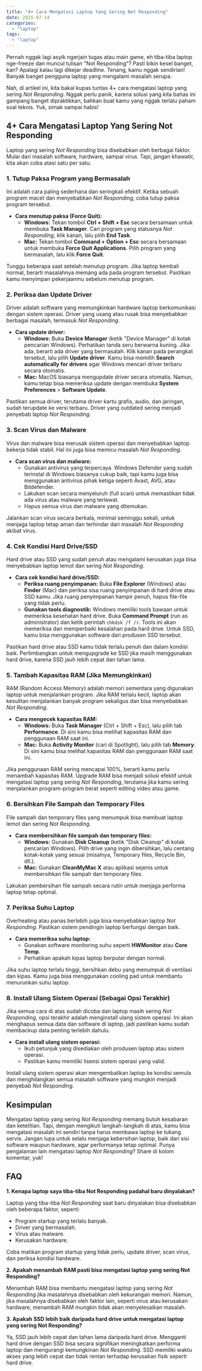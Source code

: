 ```yaml
---
title: "4+ Cara Mengatasi Laptop Yang Sering Not Responding"
date: 2025-07-14
categories: 
  - "laptop"
tags: 
  - "laptop"
---
```


Pernah nggak lagi asyik ngerjain tugas atau main game, eh tiba-tiba laptop nge-freeze dan muncul tulisan "Not Responding"? Pasti bikin kesel banget, kan? Apalagi kalau lagi dikejar deadline. Tenang, kamu nggak sendirian! Banyak banget pengguna laptop yang mengalami masalah serupa.

Nah, di artikel ini, kita bakal kupas tuntas 4+ cara mengatasi laptop yang sering _Not Responding_. Nggak perlu panik, karena solusi yang kita bahas ini gampang banget dipraktikkan, bahkan buat kamu yang nggak terlalu paham soal teknis. Yuk, simak sampai habis!

## 4+ Cara Mengatasi Laptop Yang Sering Not Responding

Laptop yang sering _Not Responding_ bisa disebabkan oleh berbagai faktor. Mulai dari masalah software, hardware, sampai virus. Tapi, jangan khawatir, kita akan coba atasi satu per satu.

### 1\. Tutup Paksa Program yang Bermasalah

Ini adalah cara paling sederhana dan seringkali efektif. Ketika sebuah program macet dan menyebabkan _Not Responding_, coba tutup paksa program tersebut.

- **Cara menutup paksa (Force Quit):**
    - **Windows:** Tekan tombol **Ctrl + Shift + Esc** secara bersamaan untuk membuka **Task Manager**. Cari program yang statusnya _Not Responding_, klik kanan, lalu pilih **End Task**.
    - **Mac:** Tekan tombol **Command + Option + Esc** secara bersamaan untuk membuka **Force Quit Applications**. Pilih program yang bermasalah, lalu klik **Force Quit**.

Tunggu beberapa saat setelah menutup program. Jika laptop kembali normal, berarti masalahnya memang ada pada program tersebut. Pastikan kamu menyimpan pekerjaanmu sebelum menutup program.

### 2\. Periksa dan Update Driver

Driver adalah software yang memungkinkan hardware laptop berkomunikasi dengan sistem operasi. Driver yang usang atau rusak bisa menyebabkan berbagai masalah, termasuk _Not Responding_.

- **Cara update driver:**
    - **Windows:** Buka **Device Manager** (ketik "Device Manager" di kotak pencarian Windows). Perhatikan tanda seru berwarna kuning. Jika ada, berarti ada driver yang bermasalah. Klik kanan pada perangkat tersebut, lalu pilih **Update driver**. Kamu bisa memilih **Search automatically for drivers** agar Windows mencari driver terbaru secara otomatis.
    - **Mac:** MacOS biasanya mengupdate driver secara otomatis. Namun, kamu tetap bisa memeriksa update dengan membuka **System Preferences** > **Software Update**.

Pastikan semua driver, terutama driver kartu grafis, audio, dan jaringan, sudah terupdate ke versi terbaru. Driver yang outdated sering menjadi penyebab laptop _Not Responding_.

### 3\. Scan Virus dan Malware

Virus dan malware bisa merusak sistem operasi dan menyebabkan laptop bekerja tidak stabil. Hal ini juga bisa memicu masalah _Not Responding_.

- **Cara scan virus dan malware:**
    - Gunakan antivirus yang terpercaya. Windows Defender yang sudah terinstal di Windows biasanya cukup baik, tapi kamu juga bisa menggunakan antivirus pihak ketiga seperti Avast, AVG, atau Bitdefender.
    - Lakukan scan secara menyeluruh (full scan) untuk memastikan tidak ada virus atau malware yang terlewat.
    - Hapus semua virus dan malware yang ditemukan.

Jalankan scan virus secara berkala, minimal seminggu sekali, untuk menjaga laptop tetap aman dan terhindar dari masalah _Not Responding_ akibat virus.

### 4\. Cek Kondisi Hard Drive/SSD

Hard drive atau SSD yang sudah penuh atau mengalami kerusakan juga bisa menyebabkan laptop lemot dan sering _Not Responding_.

- **Cara cek kondisi hard drive/SSD:**
    - **Periksa ruang penyimpanan:** Buka **File Explorer** (Windows) atau **Finder** (Mac) dan periksa sisa ruang penyimpanan di hard drive atau SSD kamu. Jika ruang penyimpanan hampir penuh, hapus file-file yang tidak perlu.
    - **Gunakan tools diagnostik:** Windows memiliki tools bawaan untuk memeriksa kesehatan hard drive. Buka **Command Prompt** (run as administrator) dan ketik perintah `chkdsk /f /r`. Tools ini akan memeriksa dan memperbaiki kesalahan pada hard drive. Untuk SSD, kamu bisa menggunakan software dari produsen SSD tersebut.

Pastikan hard drive atau SSD kamu tidak terlalu penuh dan dalam kondisi baik. Pertimbangkan untuk mengupgrade ke SSD jika masih menggunakan hard drive, karena SSD jauh lebih cepat dan tahan lama.

### 5\. Tambah Kapasitas RAM (Jika Memungkinkan)

RAM (Random Access Memory) adalah memori sementara yang digunakan laptop untuk menjalankan program. Jika RAM terlalu kecil, laptop akan kesulitan menjalankan banyak program sekaligus dan bisa menyebabkan _Not Responding_.

- **Cara mengecek kapasitas RAM:**
    - **Windows:** Buka **Task Manager** (Ctrl + Shift + Esc), lalu pilih tab **Performance**. Di sini kamu bisa melihat kapasitas RAM dan penggunaan RAM saat ini.
    - **Mac:** Buka **Activity Monitor** (cari di Spotlight), lalu pilih tab **Memory**. Di sini kamu bisa melihat kapasitas RAM dan penggunaan RAM saat ini.

Jika penggunaan RAM sering mencapai 100%, berarti kamu perlu menambah kapasitas RAM. Upgrade RAM bisa menjadi solusi efektif untuk mengatasi laptop yang sering _Not Responding_, terutama jika kamu sering menjalankan program-program berat seperti editing video atau game.

### 6\. Bersihkan File Sampah dan Temporary Files

File sampah dan temporary files yang menumpuk bisa membuat laptop lemot dan sering _Not Responding_.

- **Cara membersihkan file sampah dan temporary files:**
    - **Windows:** Gunakan **Disk Cleanup** (ketik "Disk Cleanup" di kotak pencarian Windows). Pilih drive yang ingin dibersihkan, lalu centang kotak-kotak yang sesuai (misalnya, Temporary files, Recycle Bin, dll.).
    - **Mac:** Gunakan **CleanMyMac X** atau aplikasi sejenis untuk membersihkan file sampah dan temporary files.

Lakukan pembersihan file sampah secara rutin untuk menjaga performa laptop tetap optimal.

### 7\. Periksa Suhu Laptop

Overheating atau panas berlebih juga bisa menyebabkan laptop _Not Responding_. Pastikan sistem pendingin laptop berfungsi dengan baik.

- **Cara memeriksa suhu laptop:**
    - Gunakan software monitoring suhu seperti **HWMonitor** atau **Core Temp**.
    - Perhatikan apakah kipas laptop berputar dengan normal.

Jika suhu laptop terlalu tinggi, bersihkan debu yang menumpuk di ventilasi dan kipas. Kamu juga bisa menggunakan cooling pad untuk membantu menurunkan suhu laptop.

### 8\. Install Ulang Sistem Operasi (Sebagai Opsi Terakhir)

Jika semua cara di atas sudah dicoba dan laptop masih sering _Not Responding_, opsi terakhir adalah menginstall ulang sistem operasi. Ini akan menghapus semua data dan software di laptop, jadi pastikan kamu sudah membackup data penting terlebih dahulu.

- **Cara install ulang sistem operasi:**
    - Ikuti petunjuk yang disediakan oleh produsen laptop atau sistem operasi.
    - Pastikan kamu memiliki lisensi sistem operasi yang valid.

Install ulang sistem operasi akan mengembalikan laptop ke kondisi semula dan menghilangkan semua masalah software yang mungkin menjadi penyebab _Not Responding_.

## Kesimpulan

Mengatasi laptop yang sering _Not Responding_ memang butuh kesabaran dan ketelitian. Tapi, dengan mengikuti langkah-langkah di atas, kamu bisa mengatasi masalah ini sendiri tanpa harus membawa laptop ke tukang servis. Jangan lupa untuk selalu menjaga kebersihan laptop, baik dari sisi software maupun hardware, agar performanya tetap optimal. Punya pengalaman lain mengatasi laptop _Not Responding_? Share di kolom komentar, yuk!

## FAQ

**1\. Kenapa laptop saya tiba-tiba Not Responding padahal baru dinyalakan?**

Laptop yang tiba-tiba _Not Responding_ saat baru dinyalakan bisa disebabkan oleh beberapa faktor, seperti:

- Program startup yang terlalu banyak.
- Driver yang bermasalah.
- Virus atau malware.
- Kerusakan hardware.

Coba matikan program startup yang tidak perlu, update driver, scan virus, dan periksa kondisi hardware.

**2\. Apakah menambah RAM pasti bisa mengatasi laptop yang sering Not Responding?**

Menambah RAM bisa membantu mengatasi laptop yang sering _Not Responding_ jika masalahnya disebabkan oleh kekurangan memori. Namun, jika masalahnya disebabkan oleh faktor lain, seperti virus atau kerusakan hardware, menambah RAM mungkin tidak akan menyelesaikan masalah.

**3\. Apakah SSD lebih baik daripada hard drive untuk mengatasi laptop yang sering Not Responding?**

Ya, SSD jauh lebih cepat dan tahan lama daripada hard drive. Mengganti hard drive dengan SSD bisa secara signifikan meningkatkan performa laptop dan mengurangi kemungkinan _Not Responding_. SSD memiliki waktu akses yang lebih cepat dan tidak rentan terhadap kerusakan fisik seperti hard drive.
